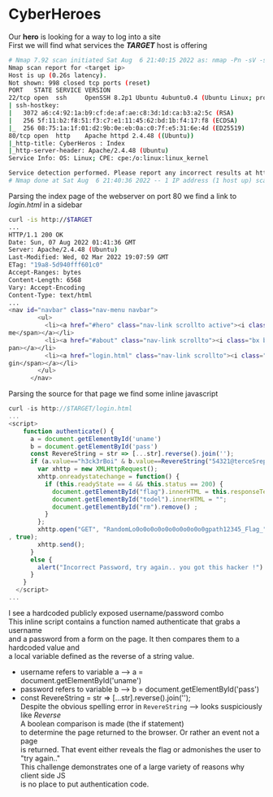# CyberHeroes  
Our **hero** is looking for a way to log into a site  
First we will find what services the **_TARGET_** host is offering  
```sh
# Nmap 7.92 scan initiated Sat Aug  6 21:40:15 2022 as: nmap -Pn -sV -sC -T4 -oA scans/<target>.init <target ip>
Nmap scan report for <target ip>
Host is up (0.26s latency).
Not shown: 998 closed tcp ports (reset)
PORT   STATE SERVICE VERSION
22/tcp open  ssh     OpenSSH 8.2p1 Ubuntu 4ubuntu0.4 (Ubuntu Linux; protocol 2.0)
| ssh-hostkey:
|   3072 a6:c4:92:1a:b9:cf:de:af:ae:c8:3d:1d:ca:b3:a2:5c (RSA)
|   256 5f:11:b2:f8:51:f3:c7:e1:11:45:62:bd:1b:f4:17:f8 (ECDSA)
|_  256 08:75:1a:1f:01:d2:9b:0e:eb:0a:c0:7f:e5:31:6e:4d (ED25519)
80/tcp open  http    Apache httpd 2.4.48 ((Ubuntu))
|_http-title: CyberHeros : Index
|_http-server-header: Apache/2.4.48 (Ubuntu)
Service Info: OS: Linux; CPE: cpe:/o:linux:linux_kernel

Service detection performed. Please report any incorrect results at https://nmap.org/submit/ .
# Nmap done at Sat Aug  6 21:40:36 2022 -- 1 IP address (1 host up) scanned in 20.77 seconds
```
Parsing the index page of the webserver on port 80 we find a link to *login.html* in a sidebar  
```sh
curl -is http://$TARGET
...
HTTP/1.1 200 OK                                                                                   
Date: Sun, 07 Aug 2022 01:41:36 GMT                                                               
Server: Apache/2.4.48 (Ubuntu)                                                                    
Last-Modified: Wed, 02 Mar 2022 19:07:59 GMT                                                      
ETag: "19a8-5d940fff601c0"                                                                        
Accept-Ranges: bytes                                                                              
Content-Length: 6568                                                                              
Vary: Accept-Encoding                                                                             
Content-Type: text/html
...
<nav id="navbar" class="nav-menu navbar">                                                   
        <ul>                                                                                      
          <li><a href="#hero" class="nav-link scrollto active"><i class="bx bx-home"></i> <span>Ho
me</span></a></li>
          <li><a href="#about" class="nav-link scrollto"><i class="bx bx-user"></i> <span>About</s
pan></a></li>                                                                                     
          <li><a href="login.html" class="nav-link scrollto"><i class="bx bx-server"></i> <span>Lo
gin</span></a></li>
        </ul>                                                                                     
      </nav>
```
Parsing the source for that page we find some inline javascript  
```js
curl -is http://$TARGET/login.html
...
<script>
    function authenticate() {
      a = document.getElementById('uname')                                                        
      b = document.getElementById('pass')                                                         
      const RevereString = str => [...str].reverse().join('');
      if (a.value=="h3ck3rBoi" & b.value==RevereString("54321@terceSrepuS")) {
        var xhttp = new XMLHttpRequest();
        xhttp.onreadystatechange = function() {
          if (this.readyState == 4 && this.status == 200) {
            document.getElementById("flag").innerHTML = this.responseText ;
            document.getElementById("todel").innerHTML = "";
            document.getElementById("rm").remove() ;
          }
        };            
        xhttp.open("GET", "RandomLo0o0o0o0o0o0o0o0o0o0gpath12345_Flag_"+a.value+"_"+b.value+".txt"
, true);                                                                                          
        xhttp.send();                                                                             
      }                                          
      else {
        alert("Incorrect Password, try again.. you got this hacker !")
      }
    }
  </script>
...
```
I see a hardcoded publicly exposed username/password combo  
This inline script contains a function named authenticate that grabs a username  
and a password from a form on the page.
It then compares them to a hardcoded value and  
a local variable defined as the reverse of a string value.  
- username refers to variable a --> a = document.getElementById('uname')  
- password refers to variable b --> b = document.getElementById('pass')  
- const RevereString = str => [...str].reverse().join('');  
Despite the obvious spelling error in `RevereString` --> looks suspiciously like *Reverse*   
A boolean comparison is made (the if statement)  
to determine the page returned to the browser. Or rather an event not a page  
is returned. That event either reveals the flag or admonishes the user to "try again.."  
This challenge demonstrates one of a large variety of reasons why client side JS  
is no place to put authentication code.
